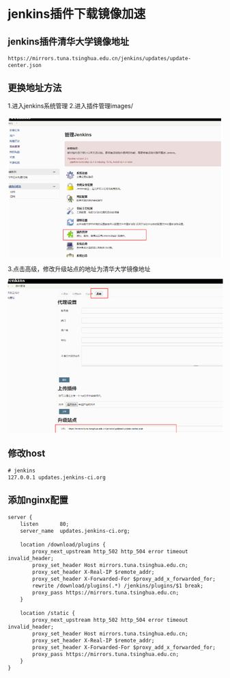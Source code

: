 # jenkins插件下载镜像加速

## jenkins插件清华大学镜像地址

```
https://mirrors.tuna.tsinghua.edu.cn/jenkins/updates/update-center.json
```

## 更换地址方法

1.进入jenkins系统管理
2.进入插件管理images/

![image-20191227094118397](images/1.png)



3.点击高级，修改升级站点的地址为清华大学镜像地址

![image-20191227094222250](images\2.png)



## 修改host

```
# jenkins
127.0.0.1 updates.jenkins-ci.org
```



## 添加nginx配置

```nginx
server {
    listen       80;
    server_name  updates.jenkins-ci.org;

	location /download/plugins {
	    proxy_next_upstream http_502 http_504 error timeout invalid_header;
	    proxy_set_header Host mirrors.tuna.tsinghua.edu.cn;
	    proxy_set_header X-Real-IP $remote_addr;
	    proxy_set_header X-Forwarded-For $proxy_add_x_forwarded_for; 
	    rewrite /download/plugins(.*) /jenkins/plugins/$1 break;
	    proxy_pass https://mirrors.tuna.tsinghua.edu.cn;
	}

	location /static {
	    proxy_next_upstream http_502 http_504 error timeout invalid_header;
	    proxy_set_header Host mirrors.tuna.tsinghua.edu.cn;
	    proxy_set_header X-Real-IP $remote_addr;
	    proxy_set_header X-Forwarded-For $proxy_add_x_forwarded_for; 
	    proxy_pass https://mirrors.tuna.tsinghua.edu.cn;
	}
}
```

